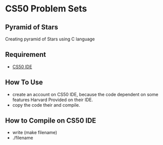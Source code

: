 # CS50 Problem Sets

## Pyramid of Stars

Creating pyramid of Stars using C language


## Requirement

* [CS50 IDE](https://ide.legacy.cs50.io)



## How To Use
* create an account on CS50 IDE, because the code dependent on some features Harvard Provided on their IDE.
* copy the code their and compile.

## How to Compile on CS50 IDE
* write (make filename)
* ./filename
